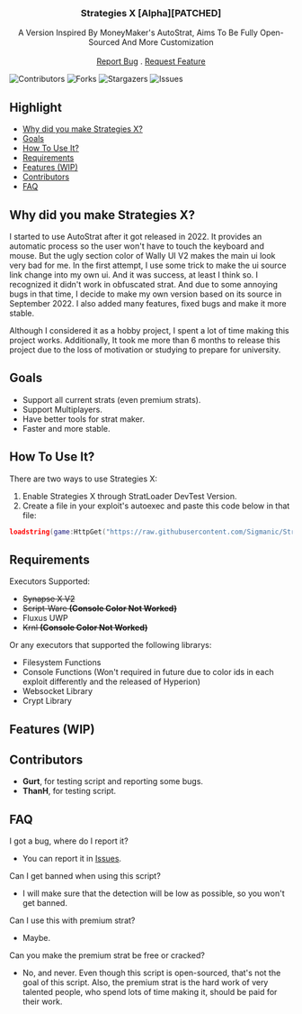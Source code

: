 <br/>
<p align="center">
  <h3 align="center">Strategies X [Alpha][PATCHED]</h3>

  <p align="center">
    A Version Inspired By MoneyMaker's AutoStrat, Aims To Be Fully Open-Sourced And More Customization
    <br/>
    <br/>
    <a href="https://github.com/Sigmanic/Strategies-X/issues">Report Bug</a>
    .
    <a href="https://github.com/Sigmanic/Strategies-X/issues">Request Feature</a>
  </p>
</p>

![Contributors](https://img.shields.io/github/contributors/Sigmanic/Strategies-X?color=dark-green) ![Forks](https://img.shields.io/github/forks/Sigmanic/Strategies-X?style=social) ![Stargazers](https://img.shields.io/github/stars/Sigmanic/Strategies-X?style=social) ![Issues](https://img.shields.io/github/issues/Sigmanic/Strategies-X) 

## Highlight

* [Why did you make Strategies X?](#why-did-you-make-strategies-x)
* [Goals](#goals)
* [How To Use It?](#how-to-use-it)
* [Requirements](#requirements)
* [Features (WIP)](#features-wip)
* [Contributors](#contributors)
* [FAQ](#faq)

## Why did you make Strategies X?

I started to use AutoStrat after it got released in 2022. It provides an automatic process so the user won't have to touch the keyboard and mouse. But the ugly section color of Wally UI V2 makes the main ui look very bad for me. In the first attempt, I use some trick to make the ui source link change into my own ui. And it was success, at least I think so. I recognized it didn't work in obfuscated strat. And due to some annoying bugs in that time, I decide to make my own version based on its source in September 2022. I also added many features, fixed bugs and make it more stable.

Although I considered it as a hobby project, I spent a lot of time making this project works. Additionally, It took me more than 6 months to release this project due to the loss of motivation or studying to prepare for university.

## Goals
* Support all current strats (even premium strats).
* Support Multiplayers.
* Have better tools for strat maker.
* Faster and more stable.

## How To Use It?
There are two ways to use Strategies X:
1. Enable Strategies X through StratLoader DevTest Version.
2. Create a file in your exploit's autoexec and paste this code below in that file:
```lua
loadstring(game:HttpGet("https://raw.githubusercontent.com/Sigmanic/Strategies-X/main/Loader.lua", true))()
```

## Requirements
Executors Supported:
* ~~Synapse X V2~~
* ~~Script-Ware **(Console Color Not Worked)**~~
* Fluxus UWP
* ~~Krnl **(Console Color Not Worked)**~~

Or any executors that supported the following librarys:
* Filesystem Functions
* Console Functions (Won't required in future due to color ids in each exploit differently and the released of Hyperion)
* Websocket Library
* Crypt Library

## Features (WIP)

## Contributors
* **Gurt**, for testing script and reporting some bugs.
* **ThanH**, for testing script.

## FAQ
I got a bug, where do I report it?
* You can report it in [Issues](https://github.com/Sigmanic/Strategies-X/issues).

Can I get banned when using this script?
* I will make sure that the detection will be low as possible, so you won't get banned.

Can I use this with premium strat?
* Maybe.

Can you make the premium strat be free or cracked?
* No, and never. Even though this script is open-sourced, that's not the goal of this script. Also, the premium strat is the hard work of very talented people, who spend lots of time making it, should be paid for their work.

